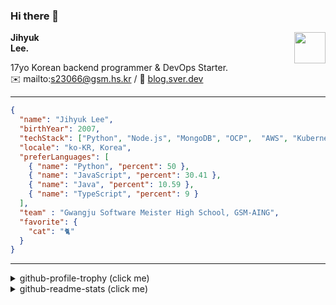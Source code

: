 ### Hi there 👋
<img src="https://github.githubassets.com/images/mona-loading-default.gif" width="50px" align="right">
</a>

**Jihyuk\
Lee.**

17yo Korean backend programmer & DevOps Starter.\
✉️ mailto:s23066@gsm.hs.kr
/ 
🔗 [blog.sver.dev](https://blog.sver.dev)

---

```json
{
  "name": "Jihyuk Lee",
  "birthYear": 2007,
  "techStack": ["Python", "Node.js", "MongoDB", "OCP",  "AWS", "Kubernetes"],
  "locale": "ko-KR, Korea",
  "preferLanguages": [
    { "name": "Python", "percent": 50 },
    { "name": "JavaScript", "percent": 30.41 },
    { "name": "Java", "percent": 10.59 },
    { "name": "TypeScript", "percent": 9 }
  ],
  "team" : "Gwangju Software Meister High School, GSM-AING",
  "favorite": {
    "cat": "🐈"
  }
}
```
---
<details>
  <summary>github-profile-trophy (click me)</summary>
  
![](https://github-profile-trophy.vercel.app/?username=withJihyuk&row=1&column=8&theme=nord)
  
</details>
<details>
  <summary>github-readme-stats (click me)</summary>
  
<!--START_SECTION:waka-->
![Code Time](http://img.shields.io/badge/Code%20Time-347%20hrs%2016%20mins-blue)

![Lines of code](https://img.shields.io/badge/%EC%A0%80%EB%8A%94%20%EC%97%AC%ED%83%9C%EA%B9%8C%EC%A7%80%20-320.7%20thousand%20%EC%A4%84%EC%9D%98%20%EC%BD%94%EB%93%9C%EB%A5%BC%20%EC%9E%91%EC%84%B1%ED%96%88%EC%96%B4%EC%9A%94.-blue)

**저는 저녁형 인간이에요. 🦉** 

```text
🌞 아침                     74 commits          ███░░░░░░░░░░░░░░░░░░░░░░   10.01 % 
🌆 낮　                     241 commits         ████████░░░░░░░░░░░░░░░░░   32.61 % 
🌃 저녁                     296 commits         ██████████░░░░░░░░░░░░░░░   40.05 % 
🌙 밤　                     128 commits         ████░░░░░░░░░░░░░░░░░░░░░   17.32 % 
```


📊 **저는 이번주를 이렇게 시간을 보냈어요.** 

```text
🕑︎ Timezone: Asia/Seoul

💬 프로그래밍 언어들: 
Dart                     3 hrs 16 mins       █████████████░░░░░░░░░░░░   51.61 % 
TypeScript               2 hrs 46 mins       ███████████░░░░░░░░░░░░░░   43.70 % 
JSON                     7 mins              █░░░░░░░░░░░░░░░░░░░░░░░░   02.03 % 
Bash                     7 mins              ░░░░░░░░░░░░░░░░░░░░░░░░░   01.99 % 
YAML                     1 min               ░░░░░░░░░░░░░░░░░░░░░░░░░   00.37 % 

🔥 에디터들: 
VS Code                  6 hrs 21 mins       █████████████████████████   100.00 % 

💻 운영 체제들: 
Mac                      6 hrs 21 mins       █████████████████████████   100.00 % 
```


 Last Updated on 07/06/2024 18:42:04 UTC
<!--END_SECTION:waka-->

</details>

</div>

